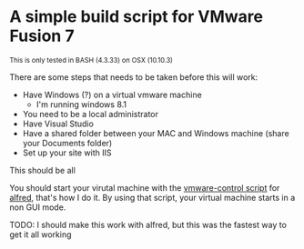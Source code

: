 # A simple build script for VMware Fusion 7

<small>This is only tested in BASH (4.3.33) on OSX (10.10.3)</small>

There are some steps that needs to be taken before this will work:

* Have Windows (?) on a virtual vmware machine
    - I'm running windows 8.1
* You need to be a local administrator
* Have Visual Studio
* Have a shared folder between your MAC and Windows machine (share your Documents folder)
* Set up your site with IIS


This should be all


You should start your virutal machine with the [vmware-control script](https://github.com/ctwise/alfred-workflows#vmware-control) for [alfred](http://www.alfredapp.com/), that's how I do it. By using that script, your virtual machine starts in a non GUI mode.

TODO: I should make this work with alfred, but this was the fastest way to get it all working
